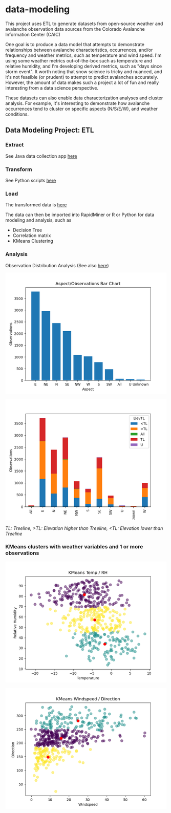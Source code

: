 # data-modeling

This project uses ETL to generate datasets from open-source weather and avalanche observation data sources from the Colorado Avalanche Information Center (CAIC)

One goal is to produce a data model that attempts to demonstrate relationships between avalanche characteristics, occurrences, and/or frequency and weather metrics, such as temperature and wind speed. I'm using some weather metrics out-of-the-box such as temperature and relative humidity, and I'm developing derived metrics, such as "days since storm event". It worth noting that snow science is tricky and nuanced, and it's not feasible (or prudent) to attempt to predict avalanches accurately. However, the amount of data makes such a project a lot of fun and really interesting from a data science perspective. 

These datasets can also enable data characterization analyses and cluster analysis. For example, it's interesting to demonstrate how avalanche occurrences tend to cluster on specific aspects (N/S/E/W), and weather conditions. 

## Data Modeling Project: ETL

### Extract

See Java data collection app <a href = "https://github.com/dsergio/data-modeling/tree/master/datamodeling">here</a>

### Transform

See Python scripts <a href = "https://github.com/dsergio/data-modeling/tree/master/python">here</a>

### Load

The transformed data is <a href = "https://github.com/dsergio/data-modeling/tree/master/transform/stage6">here</a>

The data can then be imported into RapidMiner or R or Python for data modeling and analysis, such as
* Decision Tree
* Correlation matrix
* KMeans Clustering  

### Analysis

Observation Distribution Analysis (See also <a href = "https://github.com/dsergio/data-modeling/tree/master/python/plots">here</a>)

![](https://github.com/dsergio/data-modeling/blob/master/python/plots/aspect.png?raw=true)

![](https://github.com/dsergio/data-modeling/blob/master/python/plots/aspect_elev.png?raw=true)

<i>TL: Treeline, >TL: Elevation higher than Treeline, <TL: Elevation lower than Treeline</i>

### KMeans clusters with weather variables and 1 or more observations

![](https://github.com/dsergio/data-modeling/blob/master/python/plots/kmeansTempRH.png?raw=true)

![](https://github.com/dsergio/data-modeling/blob/master/python/plots/kmeansWindspeedDir.png?raw=true)